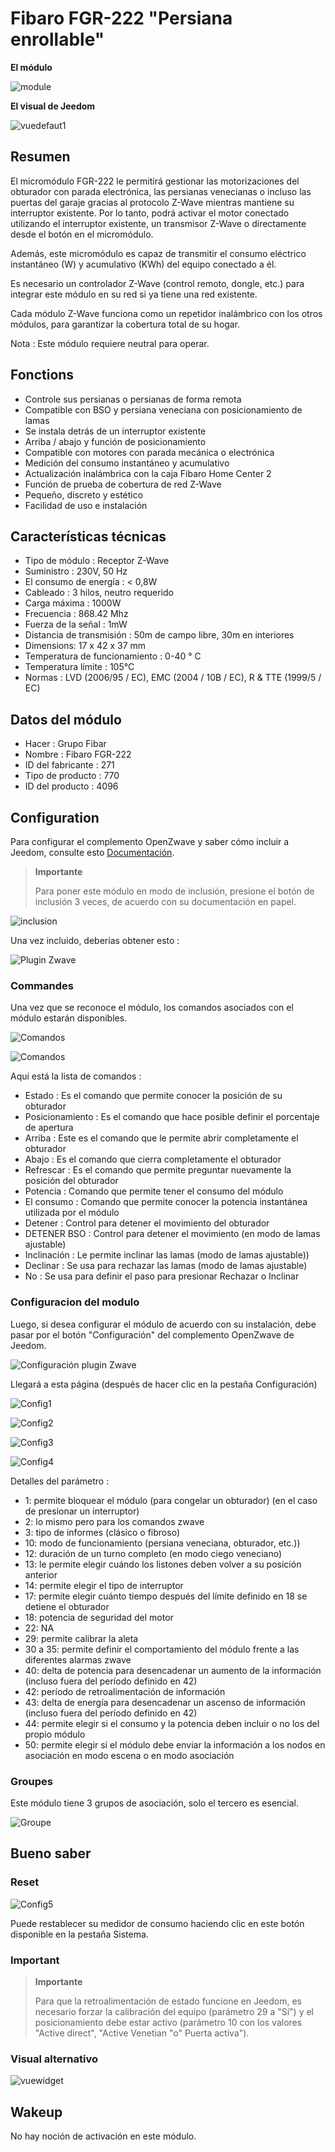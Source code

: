 # Fibaro FGR-222 "Persiana enrollable"

**El módulo**

![module](images/fibaro.fgr222/module.jpg)

**El visual de Jeedom**

![vuedefaut1](images/fibaro.fgrm222/vuedefaut1.jpg)

## Resumen

El micromódulo FGR-222 le permitirá gestionar las motorizaciones del obturador con parada electrónica, las persianas venecianas o incluso las puertas del garaje gracias al protocolo Z-Wave mientras mantiene su interruptor existente. Por lo tanto, podrá activar el motor conectado utilizando el interruptor existente, un transmisor Z-Wave o directamente desde el botón en el micromódulo.

Además, este micromódulo es capaz de transmitir el consumo eléctrico instantáneo (W) y acumulativo (KWh) del equipo conectado a él.

Es necesario un controlador Z-Wave (control remoto, dongle, etc.) para integrar este módulo en su red si ya tiene una red existente.

Cada módulo Z-Wave funciona como un repetidor inalámbrico con los otros módulos, para garantizar la cobertura total de su hogar.

Nota : Este módulo requiere neutral para operar.

## Fonctions

-   Controle sus persianas o persianas de forma remota
-   Compatible con BSO y persiana veneciana con posicionamiento de lamas
-   Se instala detrás de un interruptor existente
-   Arriba / abajo y función de posicionamiento
-   Compatible con motores con parada mecánica o electrónica
-   Medición del consumo instantáneo y acumulativo
-   Actualización inalámbrica con la caja Fibaro Home Center 2
-   Función de prueba de cobertura de red Z-Wave
-   Pequeño, discreto y estético
-   Facilidad de uso e instalación

## Características técnicas

-   Tipo de módulo : Receptor Z-Wave
-   Suministro : 230V, 50 Hz
-   El consumo de energía : &lt; 0,8W
-   Cableado : 3 hilos, neutro requerido
-   Carga máxima : 1000W
-   Frecuencia : 868.42 Mhz
-   Fuerza de la señal : 1mW
-   Distancia de transmisión : 50m de campo libre, 30m en interiores
-   Dimensions: 17 x 42 x 37 mm
-   Temperatura de funcionamiento : 0-40 ° C
-   Temperatura límite : 105°C
-   Normas : LVD (2006/95 / EC), EMC (2004 / 10B / EC), R & TTE (1999/5 / EC)

## Datos del módulo

-   Hacer : Grupo Fibar
-   Nombre : Fibaro FGR-222
-   ID del fabricante : 271
-   Tipo de producto : 770
-   ID del producto : 4096

## Configuration

Para configurar el complemento OpenZwave y saber cómo incluir a Jeedom, consulte esto [Documentación](https://doc.jeedom.com/es_ES/plugins/automation%20protocol/openzwave/).

> **Importante**
>
> Para poner este módulo en modo de inclusión, presione el botón de inclusión 3 veces, de acuerdo con su documentación en papel.

![inclusion](images/fibaro.fgrm222/inclusion.jpg)

Una vez incluido, deberías obtener esto :

![Plugin Zwave](images/fibaro.fgrm222/information.jpg)

### Commandes

Una vez que se reconoce el módulo, los comandos asociados con el módulo estarán disponibles.

![Comandos](images/fibaro.fgrm222/commandes.jpg)

![Comandos](images/fibaro.fgrm222/commandes2.jpg)

Aquí está la lista de comandos :

-   Estado : Es el comando que permite conocer la posición de su obturador
-   Posicionamiento : Es el comando que hace posible definir el porcentaje de apertura
-   Arriba : Este es el comando que le permite abrir completamente el obturador
-   Abajo : Es el comando que cierra completamente el obturador
-   Refrescar : Es el comando que permite preguntar nuevamente la posición del obturador
-   Potencia : Comando que permite tener el consumo del módulo
-   El consumo : Comando que permite conocer la potencia instantánea utilizada por el módulo
-   Detener : Control para detener el movimiento del obturador
-   DETENER BSO : Control para detener el movimiento (en modo de lamas ajustable)
-   Inclinación : Le permite inclinar las lamas (modo de lamas ajustable))
-   Declinar : Se usa para rechazar las lamas (modo de lamas ajustable)
-   No : Se usa para definir el paso para presionar Rechazar o Inclinar

### Configuracion del modulo

Luego, si desea configurar el módulo de acuerdo con su instalación, debe pasar por el botón "Configuración" del complemento OpenZwave de Jeedom.

![Configuración plugin Zwave](images/plugin/bouton_configuration.jpg)

Llegará a esta página (después de hacer clic en la pestaña Configuración)

![Config1](images/fibaro.fgrm222/config1.jpg)

![Config2](images/fibaro.fgrm222/config2.jpg)

![Config3](images/fibaro.fgrm222/config3.jpg)

![Config4](images/fibaro.fgrm222/config4.jpg)

Detalles del parámetro :

-   1: permite bloquear el módulo (para congelar un obturador) (en el caso de presionar un interruptor)
-   2: lo mismo pero para los comandos zwave
-   3: tipo de informes (clásico o fibroso)
-   10: modo de funcionamiento (persiana veneciana, obturador, etc.))
-   12: duración de un turno completo (en modo ciego veneciano)
-   13: le permite elegir cuándo los listones deben volver a su posición anterior
-   14: permite elegir el tipo de interruptor
-   17: permite elegir cuánto tiempo después del límite definido en 18 se detiene el obturador
-   18: potencia de seguridad del motor
-   22: NA
-   29: permite calibrar la aleta
-   30 a 35: permite definir el comportamiento del módulo frente a las diferentes alarmas zwave
-   40: delta de potencia para desencadenar un aumento de la información (incluso fuera del período definido en 42)
-   42: período de retroalimentación de información
-   43: delta de energía para desencadenar un ascenso de información (incluso fuera del período definido en 42)
-   44: permite elegir si el consumo y la potencia deben incluir o no los del propio módulo
-   50: permite elegir si el módulo debe enviar la información a los nodos en asociación en modo escena o en modo asociación

### Groupes

Este módulo tiene 3 grupos de asociación, solo el tercero es esencial.

![Groupe](images/fibaro.fgrm222/groupe.jpg)

## Bueno saber

### Reset

![Config5](images/fibaro.fgrm222/config5.jpg)

Puede restablecer su medidor de consumo haciendo clic en este botón disponible en la pestaña Sistema.

### Important

> **Importante**
>
> Para que la retroalimentación de estado funcione en Jeedom, es necesario forzar la calibración del equipo (parámetro 29 a "Sí") y el posicionamiento debe estar activo (parámetro 10 con los valores "Active direct", "Active Venetian "o" Puerta activa").

### Visual alternativo

![vuewidget](images/fibaro.fgrm222/vuewidget.jpg)

## Wakeup

No hay noción de activación en este módulo.
